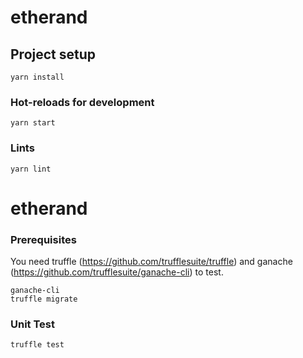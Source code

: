 # etherand

## Project setup
```
yarn install
```

### Hot-reloads for development
```
yarn start
```

### Lints
```
yarn lint
```

# etherand

### Prerequisites
You need truffle (https://github.com/trufflesuite/truffle) and ganache (https://github.com/trufflesuite/ganache-cli) to test.

```
ganache-cli
truffle migrate
```

### Unit Test
```
truffle test
```
